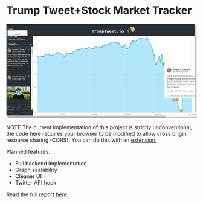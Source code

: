 # Trump Tweet+Stock Market Tracker

![example](example.png)

NOTE
The current implementation of this project is strictly unconventional, the code here requires your browser to be modified to allow cross origin resource sharing (CORS). You can do this with an [extension.](https://addons.mozilla.org/en-US/firefox/addon/cors-everywhere/)

Planned features:
  - Full backend implementation
  - Graph scalability
  - Cleaner UI
  - Twitter API hook

Read the full report [here.](https://github.com/stazzzzy/stocktweeter/raw/master/project_report.docx)

